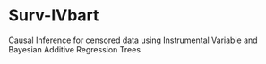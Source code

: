 # Surv-IVbart
Causal Inference for censored data using Instrumental Variable and Bayesian Additive Regression Trees
